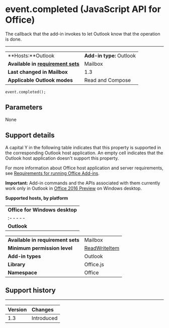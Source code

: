 
# event.completed (JavaScript API for Office)
The callback that the add-in invokes to let Outlook know that the operation is done.

****

|||
|:-----|:-----|
|**Hosts:**Outlook|**Add-in type:** Outlook|
|**Available in [requirement sets](http://msdn.microsoft.com/library/6b6702f2-b0a5-46ab-a356-8dda897ca8ae%28Office.15%29.aspx)**|Mailbox|
|**Last changed in Mailbox**|1.3|
|**Applicable Outlook modes**|Read and Compose|



```
event.completed();
```


## Parameters

None


## Support details


A capital Y in the following table indicates that this property is supported in the corresponding Outlook host application. An empty cell indicates that the Outlook host application doesn't support this property.

For more information about Office host application and server requirements, see [Requirements for running Office Add-ins](http://msdn.microsoft.com/library/67340567-bb9a-498c-96d3-3f52f28c16bc%28Office.15%29.aspx).

 **Important:** Add-in commands and the APIs associated with them currently work only in Outlook in [Office 2016 Preview](https://products.office.com/en-us/office-2016-preview) on Windows desktop.


**Supported hosts, by platform**

||
|:-----|
|**Office for Windows desktop**|**Office Online (in browser)**|**OWA for Devices**|
|:-----|:-----|:-----|
|**Outlook**|Y|||

|||
|:-----|:-----|
|**Available in requirement sets**|Mailbox|
|**Minimum permission level**|[ReadWriteItem](http://msdn.microsoft.com/library/5bca69f2-b287-4e19-8f0f-78d896b2a3d3%28Office.15%29.aspx)|
|**Add-in types**|Outlook|
|**Library**|Office.js|
|**Namespace**|Office|

## Support history





****


|**Version**|**Changes**|
|:-----|:-----|
|1.3|Introduced|
